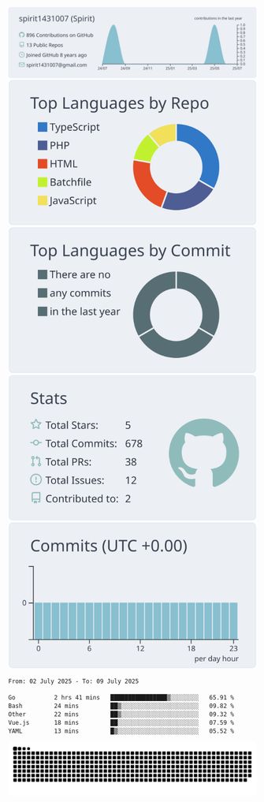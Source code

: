 [![](https://raw.githubusercontent.com/spirit1431007/spirit1431007/master/profile-summary-card-output/nord_bright/0-profile-details.svg)](https://git.io/spiritx)
[![](https://raw.githubusercontent.com/spirit1431007/spirit1431007/master/profile-summary-card-output/nord_bright/1-repos-per-language.svg)](https://git.io/spiritx) [![](https://raw.githubusercontent.com/spirit1431007/spirit1431007/master/profile-summary-card-output/nord_bright/2-most-commit-language.svg)](https://git.io/spiritx)
[![](https://raw.githubusercontent.com/spirit1431007/spirit1431007/master/profile-summary-card-output/nord_bright/3-stats.svg)](https://git.io/spiritx) [![](https://raw.githubusercontent.com/spirit1431007/spirit1431007/master/profile-summary-card-output/nord_bright/4-productive-time.svg)](https://git.io/spiritx)

<!--START_SECTION:waka-->

```txt
From: 02 July 2025 - To: 09 July 2025

Go           2 hrs 41 mins   ████████████████▒░░░░░░░░   65.91 %
Bash         24 mins         ██▒░░░░░░░░░░░░░░░░░░░░░░   09.82 %
Other        22 mins         ██▒░░░░░░░░░░░░░░░░░░░░░░   09.32 %
Vue.js       18 mins         ██░░░░░░░░░░░░░░░░░░░░░░░   07.59 %
YAML         13 mins         █▒░░░░░░░░░░░░░░░░░░░░░░░   05.52 %
```

<!--END_SECTION:waka-->

![contribution](https://github.com/spirit1431007/spirit1431007/blob/output/github-contribution-grid-snake.svg)
